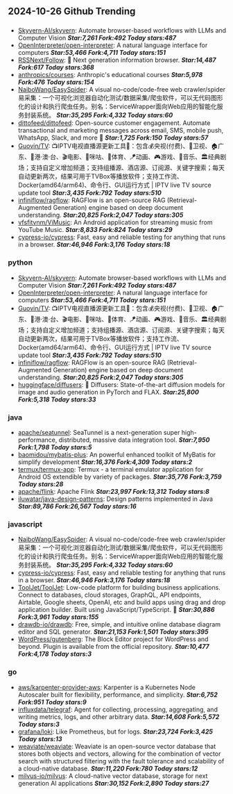 ## 2024-10-26 Github Trending

### 
* [Skyvern-AI/skyvern](https://github.com/Skyvern-AI/skyvern): Automate browser-based workflows with LLMs and Computer Vision ***Star:7,261 Fork:492 Today stars:487***
* [OpenInterpreter/open-interpreter](https://github.com/OpenInterpreter/open-interpreter): A natural language interface for computers ***Star:53,466 Fork:4,711 Today stars:151***
* [RSSNext/Follow](https://github.com/RSSNext/Follow): 🧡 Next generation information browser. ***Star:14,487 Fork:617 Today stars:368***
* [anthropics/courses](https://github.com/anthropics/courses): Anthropic's educational courses ***Star:5,978 Fork:476 Today stars:154***
* [NaiboWang/EasySpider](https://github.com/NaiboWang/EasySpider): A visual no-code/code-free web crawler/spider易采集：一个可视化浏览器自动化测试/数据采集/爬虫软件，可以无代码图形化的设计和执行爬虫任务。别名：ServiceWrapper面向Web应用的智能化服务封装系统。 ***Star:35,295 Fork:4,332 Today stars:60***
* [dittofeed/dittofeed](https://github.com/dittofeed/dittofeed): Open-source customer engagement. Automate transactional and marketing messages across email, SMS, mobile push, WhatsApp, Slack, and more 📨 ***Star:1,725 Fork:150 Today stars:57***
* [Guovin/TV](https://github.com/Guovin/TV): 📺IPTV电视直播源更新工具🚀：包含💰央视(付费)、📡卫视、🏠广东、🌊港·澳·台、🎬电影、🎥咪咕、🏀体育、🪁动画、🎮游戏、🎵音乐、🏛经典剧场；支持自定义增加频道；支持组播源、酒店源、订阅源、关键字搜索；每天自动更新两次，结果可用于TVBox等播放软件；支持工作流、Docker(amd64/arm64)、命令行、GUI运行方式 | IPTV live TV source update tool ***Star:3,435 Fork:792 Today stars:510***
* [infiniflow/ragflow](https://github.com/infiniflow/ragflow): RAGFlow is an open-source RAG (Retrieval-Augmented Generation) engine based on deep document understanding. ***Star:20,825 Fork:2,047 Today stars:305***
* [vfsfitvnm/ViMusic](https://github.com/vfsfitvnm/ViMusic): An Android application for streaming music from YouTube Music. ***Star:8,833 Fork:824 Today stars:29***
* [cypress-io/cypress](https://github.com/cypress-io/cypress): Fast, easy and reliable testing for anything that runs in a browser. ***Star:46,946 Fork:3,176 Today stars:18***

### python
* [Skyvern-AI/skyvern](https://github.com/Skyvern-AI/skyvern): Automate browser-based workflows with LLMs and Computer Vision ***Star:7,261 Fork:492 Today stars:487***
* [OpenInterpreter/open-interpreter](https://github.com/OpenInterpreter/open-interpreter): A natural language interface for computers ***Star:53,466 Fork:4,711 Today stars:151***
* [Guovin/TV](https://github.com/Guovin/TV): 📺IPTV电视直播源更新工具🚀：包含💰央视(付费)、📡卫视、🏠广东、🌊港·澳·台、🎬电影、🎥咪咕、🏀体育、🪁动画、🎮游戏、🎵音乐、🏛经典剧场；支持自定义增加频道；支持组播源、酒店源、订阅源、关键字搜索；每天自动更新两次，结果可用于TVBox等播放软件；支持工作流、Docker(amd64/arm64)、命令行、GUI运行方式 | IPTV live TV source update tool ***Star:3,435 Fork:792 Today stars:510***
* [infiniflow/ragflow](https://github.com/infiniflow/ragflow): RAGFlow is an open-source RAG (Retrieval-Augmented Generation) engine based on deep document understanding. ***Star:20,825 Fork:2,047 Today stars:305***
* [huggingface/diffusers](https://github.com/huggingface/diffusers): 🤗 Diffusers: State-of-the-art diffusion models for image and audio generation in PyTorch and FLAX. ***Star:25,800 Fork:5,318 Today stars:33***

### java
* [apache/seatunnel](https://github.com/apache/seatunnel): SeaTunnel is a next-generation super high-performance, distributed, massive data integration tool. ***Star:7,950 Fork:1,798 Today stars:5***
* [baomidou/mybatis-plus](https://github.com/baomidou/mybatis-plus): An powerful enhanced toolkit of MyBatis for simplify development ***Star:16,376 Fork:4,309 Today stars:2***
* [termux/termux-app](https://github.com/termux/termux-app): Termux - a terminal emulator application for Android OS extendible by variety of packages. ***Star:35,776 Fork:3,759 Today stars:28***
* [apache/flink](https://github.com/apache/flink): Apache Flink ***Star:23,997 Fork:13,312 Today stars:8***
* [iluwatar/java-design-patterns](https://github.com/iluwatar/java-design-patterns): Design patterns implemented in Java ***Star:89,786 Fork:26,567 Today stars:16***

### javascript
* [NaiboWang/EasySpider](https://github.com/NaiboWang/EasySpider): A visual no-code/code-free web crawler/spider易采集：一个可视化浏览器自动化测试/数据采集/爬虫软件，可以无代码图形化的设计和执行爬虫任务。别名：ServiceWrapper面向Web应用的智能化服务封装系统。 ***Star:35,295 Fork:4,332 Today stars:60***
* [cypress-io/cypress](https://github.com/cypress-io/cypress): Fast, easy and reliable testing for anything that runs in a browser. ***Star:46,946 Fork:3,176 Today stars:18***
* [ToolJet/ToolJet](https://github.com/ToolJet/ToolJet): Low-code platform for building business applications. Connect to databases, cloud storages, GraphQL, API endpoints, Airtable, Google sheets, OpenAI, etc and build apps using drag and drop application builder. Built using JavaScript/TypeScript. 🚀 ***Star:30,886 Fork:3,961 Today stars:155***
* [drawdb-io/drawdb](https://github.com/drawdb-io/drawdb): Free, simple, and intuitive online database diagram editor and SQL generator. ***Star:21,153 Fork:1,501 Today stars:395***
* [WordPress/gutenberg](https://github.com/WordPress/gutenberg): The Block Editor project for WordPress and beyond. Plugin is available from the official repository. ***Star:10,477 Fork:4,178 Today stars:3***

### go
* [aws/karpenter-provider-aws](https://github.com/aws/karpenter-provider-aws): Karpenter is a Kubernetes Node Autoscaler built for flexibility, performance, and simplicity. ***Star:6,752 Fork:951 Today stars:9***
* [influxdata/telegraf](https://github.com/influxdata/telegraf): Agent for collecting, processing, aggregating, and writing metrics, logs, and other arbitrary data. ***Star:14,608 Fork:5,572 Today stars:3***
* [grafana/loki](https://github.com/grafana/loki): Like Prometheus, but for logs. ***Star:23,724 Fork:3,425 Today stars:13***
* [weaviate/weaviate](https://github.com/weaviate/weaviate): Weaviate is an open-source vector database that stores both objects and vectors, allowing for the combination of vector search with structured filtering with the fault tolerance and scalability of a cloud-native database​. ***Star:11,220 Fork:780 Today stars:12***
* [milvus-io/milvus](https://github.com/milvus-io/milvus): A cloud-native vector database, storage for next generation AI applications ***Star:30,152 Fork:2,890 Today stars:27***
